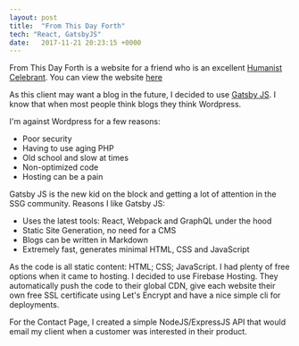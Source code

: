 ```yaml
---
layout: post
title:  "From This Day Forth"
tech: "React, GatsbyJS"
date:   2017-11-21 20:23:15 +0000
---
```

From This Day Forth is a website for a friend who is an excellent [Humanist Celebrant](https://www.humanism.ie/). You can view the website [here](https://fromthisdayforth.ie/)

As this client may want a blog in the future, I decided to use [Gatsby JS](https://www.gatsbyjs.org/).
I know that when most people think blogs they think Wordpress.

I'm against Wordpress for a few reasons:

- Poor security
- Having to use aging PHP
- Old school and slow at times
- Non-optimized code
- Hosting can be a pain

Gatsby JS is the new kid on the block and getting a lot of attention in the SSG community. Reasons I like Gatsby JS:

- Uses the latest tools: React, Webpack and GraphQL under the hood
- Static Site Generation, no need for a CMS
- Blogs can be written in Markdown
- Extremely fast, generates minimal HTML, CSS and JavaScript

As the code is all static content: HTML; CSS; JavaScript. I had plenty of free options when it came to hosting. I decided
to use Firebase Hosting. They automatically push the code to their global CDN, give each website their own free SSL certificate using
Let's Encrypt and have a nice simple cli for deployments.

For the Contact Page, I created a simple NodeJS/ExpressJS API that would email my client when a customer was interested in their product.